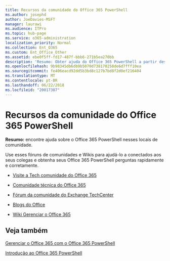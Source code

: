 ```yaml
---
title: Recursos da comunidade do Office 365 PowerShell
ms.author: josephd
author: JoeDavies-MSFT
manager: laurawi
ms.audience: ITPro
ms.topic: hub-page
ms.service: o365-administration
localization_priority: Normal
ms.collection: Ent_O365
ms.custom: Ent_Office_Other
ms.assetid: ebe0f5ff-fd17-487f-bbb6-271b5ea270bb
description: 'Resumo: Obter ajuda do Office 365 PowerShell a partir desses locais da comunidade.'
ms.openlocfilehash: 9b98345db6db9b5070d738170258de6d7fff10ea
ms.sourcegitcommit: fe406eacd92dd5b3bd8c127b7bd8f2d0ef216404
ms.translationtype: MT
ms.contentlocale: pt-BR
ms.lasthandoff: 06/22/2018
ms.locfileid: "20017387"
---
```

# <a name="office-365-powershell-community-resources"></a>Recursos da comunidade do Office 365 PowerShell

 **Resumo:** encontre ajuda sobre o Office 365 PowerShell nesses locais de comunidade.
  
Use esses fóruns de comunidades e Wikis para ajudá-lo a conectados aos seus colegas e obtenha seus Office 365 PowerShell perguntas rapidamente e corretamente. 
  
- [Visite a Tech comunidade do Office 365](https://techcommunity.microsoft.com/t5/Office-365/ct-p/Office365)
    
- [Comunidade técnica do Office 365](https://techcommunity.microsoft.com/t5/Office-365/ct-p/Office365)
    
- [Fórum da comunidade do Exchange TechCenter](https://social.technet.microsoft.com/Forums/exchange/en-US/home?forum=exchangesvrgeneral)
    
- [Blogs do Office](https://blogs.office.com/)
    
- [Wiki Gerenciar o Office 365](https://community.office365.com/en-us/w/manage/default.aspx)
    
## <a name="see-also"></a>Veja também

#### 

[Gerenciar o Office 365 com o Office 365 PowerShell](manage-office-365-with-office-365-powershell.md)
  
[Introdução ao Office 365 PowerShell](getting-started-with-office-365-powershell.md)

